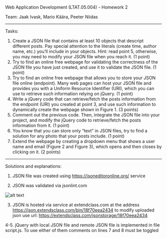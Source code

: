 Web Application Development (LTAT.05.004) - Homework 2

Team: Jaak Ivask, Mario Käära, Peeter Niidas

-------------------------------------------------------------
Tasks:

1. Create a JSON file that contains at least 10 objects that descript different posts. Pay special attention to the literals (create time, author name, etc.) you’ll include in your objects. Hint: read point 5, otherwise, you may need to modify your JSON file when you reach it. (1 point)
2. Try to find an online free webpage for validating the correctness of the JSON file you have just created, and use it to validate the JSON file. (1 point)
3. Try to find an online free webpage that allows you to store your JSON file online (endpoint). Many web pages can host your JSON file and provides you with a Uniform Resource Identifier (URI), which you can use to retrieve such information relying on jQuery. (1 point)
4. Write a jQuery code that can retrieve/fetch the posts information from the endpoint (URI) you created at point 3, and use such information to dynamically create the webpage shown in Figure 1. (3 points)
5. Comment out the previous code. Then, integrate the JSON file into your project, and modify the jQuery code to retrieve/fetch the posts information from it. (1 point)
6. You know that you can store only “text” in JSON files, try to find a solution for any photo that your posts include. (1 point)
7. Extend the webpage by creating a dropdown menu that shows a user name and email (Figure 2 and Figure 3), which opens and then closes by clicking on it. (2 points)
-------------------------------------------------------------


Solutions and explanations:

1. JSON file was created using https://jsoneditoronline.org/ service

2. JSON was validated via jsonlint.com

![alt text](https://github.com/jaak69/WAD_HW02/blob/dc602318407a1a8ee8c29971a7063b4ffbadb2d3/resource/images/validation.png?raw=True)

3. JSON is hosted via service at extendclass.com at the address https://json.extendsclass.com/bin/18f70eea2434 
to modify uploaded json use url: https://extendsclass.com/jsonstorage/18f70eea2434

4-5.  jQuery with local JSON file and remote JSON file is implemented in file script.js. To use either of them comments on lines 7 and 8 must be toggled